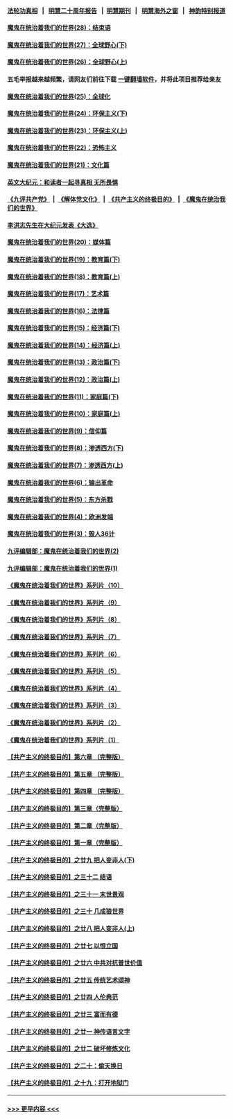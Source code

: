 #### [法轮功真相](https://github.com/gfw-breaker/truth/blob/master/README.md?t=0) &nbsp;&nbsp;|&nbsp;&nbsp; [明慧二十周年报告](https://github.com/gfw-breaker/mh-reports/blob/master/README.md?t=0) &nbsp;&nbsp;|&nbsp;&nbsp;[明慧期刊](https://github.com/gfw-breaker/mh-qikan) &nbsp;&nbsp;|&nbsp;&nbsp; [明慧海外之窗](https://github.com/gfw-breaker/mh-news/blob/master/README.md?t=0) &nbsp;&nbsp;|&nbsp;&nbsp; [神韵特别报道](https://github.com/gfw-breaker/mh-news/blob/master/shenyun.md?t=0)
#### [魔鬼在统治着我们的世界(28)：结束语](../pages/nsc422/n10936246.md?t=06291852) 
#### [魔鬼在统治着我们的世界(27)：全球野心(下)](../pages/nsc422/n10928319.md?t=06291852) 
#### [魔鬼在统治着我们的世界(26)：全球野心(上)](../pages/nsc422/n10900318.md?t=06291852) 
#### 五毛举报越来越频繁，请网友们前往下载 [一键翻墙软件](https://github.com/gfw-breaker/ssr-accounts)，并将此项目推荐给亲友
#### [魔鬼在统治着我们的世界(25)：全球化](../pages/nsc422/n10788205.md?t=06291852) 
#### [魔鬼在统治着我们的世界(24)：环保主义(下)](../pages/nsc422/n10695307.md?t=06291852) 
#### [魔鬼在统治着我们的世界(23)：环保主义(上)](../pages/nsc422/n10688613.md?t=06291852) 
#### [魔鬼在统治着我们的世界(22)：恐怖主义](../pages/nsc422/n10614727.md?t=06291852) 
#### [魔鬼在统治着我们的世界(21)：文化篇](../pages/nsc422/n10597706.md?t=06291852) 
#### [英文大纪元：和读者一起寻真相 无所畏惧](../pages/nsc422/n12542027.md?t=06291852) 
#### [《九评共产党》](https://github.com/begood0513/9ping.md/blob/master/README.md) &nbsp;|&nbsp; [《解体党文化》](../../../../jtdwh.md/blob/master/README.md)  &nbsp;|&nbsp; [《共产主义的终极目的》](../../../../gczydzjmd.md/blob/master/README.md) &nbsp;|&nbsp; [《魔鬼在统治我们的世界》](../../../../mgztzwmdsj.md/blob/master/README.md) 
#### [李洪志先生在大纪元发表《大选》](../pages/nsc422/n12534746.md?t=06291852) 
#### [魔鬼在统治着我们的世界(20)：媒体篇](../pages/nsc422/n10586579.md?t=06291852) 
#### [魔鬼在统治着我们的世界(19)：教育篇(下)](../pages/nsc422/n10564808.md?t=06291852) 
#### [魔鬼在统治着我们的世界(18)：教育篇(上)](../pages/nsc422/n10526970.md?t=06291852) 
#### [魔鬼在统治着我们的世界(17)：艺术篇](../pages/nsc422/n10499093.md?t=06291852) 
#### [魔鬼在统治着我们的世界(16)：法律篇](../pages/nsc422/n10485969.md?t=06291852) 
#### [魔鬼在统治着我们的世界(15)：经济篇(下)](../pages/nsc422/n10469975.md?t=06291852) 
#### [魔鬼在统治着我们的世界(14)：经济篇(上)](../pages/nsc422/n10457370.md?t=06291852) 
#### [魔鬼在统治着我们的世界(13)：政治篇(下)](../pages/nsc422/n10448270.md?t=06291852) 
#### [魔鬼在统治着我们的世界(12)：政治篇(上)](../pages/nsc422/n10444576.md?t=06291852) 
#### [魔鬼在统治着我们的世界(11)：家庭篇(下)](../pages/nsc422/n10440961.md?t=06291852) 
#### [魔鬼在统治着我们的世界(10)：家庭篇(上)](../pages/nsc422/n10435448.md?t=06291852) 
#### [魔鬼在统治着我们的世界(9)：信仰篇](../pages/nsc422/n10432159.md?t=06291852) 
#### [魔鬼在统治着我们的世界(8)：渗透西方(下)](../pages/nsc422/n10429603.md?t=06291852) 
#### [魔鬼在统治着我们的世界(7)：渗透西方(上)](../pages/nsc422/n10426013.md?t=06291852) 
#### [魔鬼在统治着我们的世界(6)：输出革命](../pages/nsc422/n10421536.md?t=06291852) 
#### [魔鬼在统治着我们的世界(5)：东方杀戮](../pages/nsc422/n10417707.md?t=06291852) 
#### [魔鬼在统治着我们的世界(4)：欧洲发端](../pages/nsc422/n10414890.md?t=06291852) 
#### [魔鬼在统治着我们的世界(3)：毁人36计](../pages/nsc422/n10411583.md?t=06291852) 
#### [九评编辑部：魔鬼在统治着我们的世界(2)](../pages/nsc422/n10410036.md?t=06291852) 
#### [九评编辑部：魔鬼在统治着我们的世界(1)](../pages/nsc422/n10406825.md?t=06291852) 
#### [《魔鬼在统治着我们的世界》系列片（10）](../pages/nsc422/n12292670.md?t=06291852) 
#### [《魔鬼在统治着我们的世界》系列片（9）](../pages/nsc422/n12290859.md?t=06291852) 
#### [《魔鬼在统治着我们的世界》系列片（8）](../pages/nsc422/n12287445.md?t=06291852) 
#### [《魔鬼在统治着我们的世界》系列片（7）](../pages/nsc422/n12283425.md?t=06291852) 
#### [《魔鬼在统治着我们的世界》系列片（6）](../pages/nsc422/n12282314.md?t=06291852) 
#### [《魔鬼在统治着我们的世界》系列片（5）](../pages/nsc422/n12281419.md?t=06291852) 
#### [《魔鬼在统治着我们的世界》系列片（4）](../pages/nsc422/n12274024.md?t=06291852) 
#### [《魔鬼在统治着我们的世界》系列片（3）](../pages/nsc422/n12271322.md?t=06291852) 
#### [《魔鬼在统治着我们的世界》系列片（2）](../pages/nsc422/n12269049.md?t=06291852) 
#### [《魔鬼在统治着我们的世界》系列片（1）](../pages/nsc422/n12267575.md?t=06291852) 
#### [【共产主义的终极目的】第六章 （完整版）](../pages/nsc422/n11428913.md?t=06291852) 
#### [【共产主义的终极目的】第五章 （完整版）](../pages/nsc422/n11428912.md?t=06291852) 
#### [【共产主义的终极目的】第四章 （完整版）](../pages/nsc422/n11428907.md?t=06291852) 
#### [【共产主义的终极目的】第三章（完整版）](../pages/nsc422/n11428848.md?t=06291852) 
#### [【共产主义的终极目的】第二章（完整版）](../pages/nsc422/n11428831.md?t=06291852) 
#### [【共产主义的终极目的】第一章（完整版）](../pages/nsc422/n11417651.md?t=06291852) 
#### [【共产主义的终极目的】之廿九 把人变非人(下)](../pages/nsc422/n11344140.md?t=06291852) 
#### [【共产主义的终极目的】之三十二 结语](../pages/nsc422/n11360535.md?t=06291852) 
#### [【共产主义的终极目的】之三十一 末世景观](../pages/nsc422/n11351129.md?t=06291852) 
#### [【共产主义的终极目的】之三十 几成狼世界](../pages/nsc422/n11348280.md?t=06291852) 
#### [【共产主义的终极目的】之廿八 把人变非人(上)](../pages/nsc422/n11340492.md?t=06291852) 
#### [【共产主义的终极目的】之廿七 以恨立国](../pages/nsc422/n11336944.md?t=06291852) 
#### [【共产主义的终极目的】之廿六 中共对抗普世价值](../pages/nsc422/n11324785.md?t=06291852) 
#### [【共产主义的终极目的】之廿五 传统艺术颂神](../pages/nsc422/n11296396.md?t=06291852) 
#### [【共产主义的终极目的】之廿四 人伦典范](../pages/nsc422/n11296397.md?t=06291852) 
#### [【共产主义的终极目的】之廿三 富而有德](../pages/nsc422/n11283598.md?t=06291852) 
#### [【共产主义的终极目的】之廿一 神传语言文字](../pages/nsc422/n11263265.md?t=06291852) 
#### [【共产主义的终极目的】之廿二 破坏修炼文化](../pages/nsc422/n11245728.md?t=06291852) 
#### [【共产主义的终极目的】之二十：偷天换日](../pages/nsc422/n11238846.md?t=06291852) 
#### [【共产主义的终极目的】之十九：打开地狱门](../pages/nsc422/n11206376.md?t=06291852) 

----
#### [ >>> 更早内容 <<< ](../indexes/nsc422-earlier.md)
